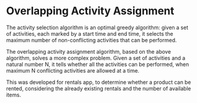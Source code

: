 # Overlapping Activity Assignment

The activity selection algorithm is an optimal greedy algorithm: given a set of activities, each marked by a start time and end time, it selects the maximum number of non-conflicting activities that can be performed.

The overlapping activity assignment algorithm, based on the above algorithm, solves a more complex problem. Given a set of activities and a natural number N, it tells whether all the activities can be performed, when maximum N conflicting activities are allowed at a time.

This was developed for rentals app, to determine whether a product can be rented, considering the already existing rentals and the number of available items.


